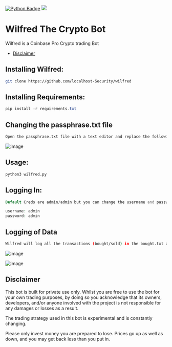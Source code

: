 [![Python Badge]][Python Badge]
<img src="https://img.shields.io/badge/version-1.0.1-green.svg?cacheSeconds=2592000" />

# Wilfred The Crypto Bot
Wilfred is a Coinbase Pro Crypto trading Bot

  * [Disclaimer](#Disclaimer)

## Installing Wilfred:
```bash
git clone https://github.com/localhost-Security/wilfred
```

## Installing Requirements:
```powershell
pip install -r requirements.txt
```
## Changing the passphrase.txt file
```bash
Open the passphrase.txt file with a text editor and replace the following values
```
![image](https://user-images.githubusercontent.com/91699851/136720697-7dbc85ff-6a4d-4032-97cc-362bc63fcdfb.png)



## Usage:
```python
python3 wilfred.py
```

## Logging In:
```php
Default Creds are admin/admin but you can change the username and password in the config.txt file

username: admin
password: admin
```

## Logging of Data
```bash
Wilfred will log all the transactions (bought/sold) in the bought.txt and sold.txt files
```
![image](https://user-images.githubusercontent.com/91699851/136724354-a7090f81-32bc-4091-8d2e-2e9ca9446a92.png)

![image](https://user-images.githubusercontent.com/91699851/136724235-f1754123-3a5b-4d01-9bd4-9f290f707744.png)

## Disclaimer

This bot is built for private use only. Whilst you are free to use the bot for your own trading purposes, by doing so you acknowledge that its owners, developers, and/or anyone involved with the project is not responsible for any damages or losses as a result.

The trading strategy used in this bot is experimental and is constantly changing.

Please only invest money you are prepared to lose. Prices go up as well as down, and you may get back less than you put in.

[Python Badge]:https://img.shields.io/badge/Made%20with-Python-blue
